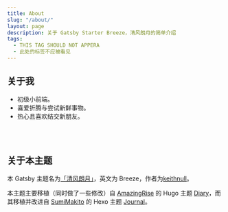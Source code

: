 ```yaml
---
title: About
slug: "/about/"
layout: page
description: 关于 Gatsby Starter Breeze，清风朗月的简单介绍
tags:
  - THIS TAG SHOULD NOT APPERA
  - 此处的标签不应被看见
---
```


## 关于我

- 初级小前端。
- 喜爱折腾与尝试新鲜事物。
- 热心且喜欢结交新朋友。

<br/>
<br/>

## 关于本主题

本 Gatsby 主题名为[「清风朗月」](https://github.com/keithnull/gatsby-starter-breeze)，英文为 Breeze，作者为[keithnull](https://github.com/keithnull)。

本主题主要移植（同时做了一些修改）自 [AmazingRise](https://github.com/AmazingRise) 的 Hugo 主题 [Diary](https://github.com/amazingrise/hugo-theme-diary)，而其移植并改进自 [SumiMakito](https://github.com/SumiMakito) 的 Hexo 主题 [Journal](https://github.com/SumiMakito/hexo-theme-journal/)。



